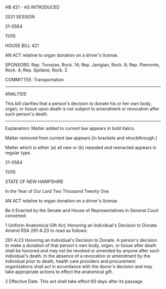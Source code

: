  HB 421 - AS INTRODUCED

 

 

2021 SESSION

 21-0564

 11/05

 

HOUSE BILL 421

 

AN ACT relative to organ donation on a driver's license.

 

SPONSORS: Rep. Torosian, Rock. 14; Rep. Janigian, Rock. 8; Rep. Piemonte, Rock. 4; Rep. Spillane, Rock. 2

 

COMMITTEE: Transportation

 

-----------------------------------------------------------------

 

ANALYSIS

 

 This bill clarifies that a person's decision to donate his or her own body, organ, or tissue upon death is not subject to amendment or revocation after such person's death.

 

- - - - - - - - - - - - - - - - - - - - - - - - - - - - - - - - - - - - - - - - - - - - - - - - - - - - - - - - - - - - - - - - - - - - - - - - - - - 

 

Explanation: Matter added to current law appears in bold italics.

 Matter removed from current law appears [in brackets and struckthrough.]

 Matter which is either (a) all new or (b) repealed and reenacted appears in regular type.

 21-0564

 11/05

 

STATE OF NEW HAMPSHIRE

 

In the Year of Our Lord Two Thousand Twenty One

 

AN ACT relative to organ donation on a driver's license.

 

Be it Enacted by the Senate and House of Representatives in General Court convened:

 

 1 Uniform Anatomical Gift Act; Honoring an Individual's Decision to Donate. Amend RSA 291-A:23 to read as follows:

 291-A:23 Honoring an Individual's Decision to Donate. A person's decision to make a donation of that person's own body, organ, or tissue after death shall be honored and may not be revoked or amended by anyone after such individual's death. In the absence of a revocation or amendment by the individual prior to death, health care providers and procurement organizations shall act in accordance with the donor's decision and may take appropriate actions to effect the anatomical gift. 

 2 Effective Date. This act shall take effect 60 days after its passage.

